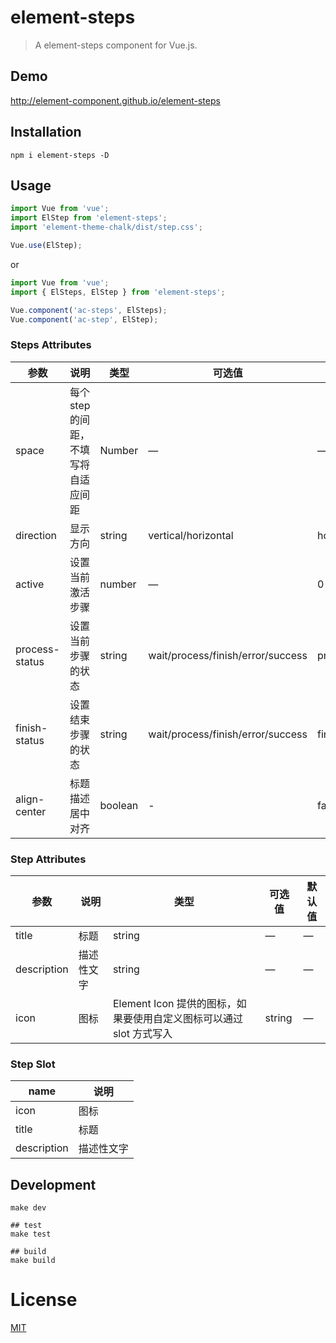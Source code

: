 # element-steps

> A element-steps component for Vue.js.

## Demo

http://element-component.github.io/element-steps

## Installation

```shell
npm i element-steps -D
```

## Usage

```javascript
import Vue from 'vue';
import ElStep from 'element-steps';
import 'element-theme-chalk/dist/step.css';

Vue.use(ElStep);
```

or

```javascript
import Vue from 'vue';
import { ElSteps, ElStep } from 'element-steps';

Vue.component('ac-steps', ElSteps);
Vue.component('ac-step', ElStep);
```

### Steps Attributes

| 参数           | 说明                                 | 类型    | 可选值                            | 默认值     |
| -------------- | ------------------------------------ | ------- | --------------------------------- | ---------- |
| space          | 每个 step 的间距，不填写将自适应间距 | Number  | —                                 | —          |
| direction      | 显示方向                             | string  | vertical/horizontal               | horizontal |
| active         | 设置当前激活步骤                     | number  | —                                 | 0          |
| process-status | 设置当前步骤的状态                   | string  | wait/process/finish/error/success | process    |
| finish-status  | 设置结束步骤的状态                   | string  | wait/process/finish/error/success | finish     |
| align-center   | 标题描述居中对齐                     | boolean | -                                 | false      |

### Step Attributes

| 参数        | 说明       | 类型                                                                | 可选值 | 默认值 |
| ----------- | ---------- | ------------------------------------------------------------------- | ------ | ------ |
| title       | 标题       | string                                                              | —      | —      |
| description | 描述性文字 | string                                                              | —      | —      |
| icon        | 图标       | Element Icon 提供的图标，如果要使用自定义图标可以通过 slot 方式写入 | string | —      |

### Step Slot

| name        | 说明       |
| ----------- | ---------- |
| icon        | 图标       |
| title       | 标题       |
| description | 描述性文字 |

## Development

```shell
make dev

## test
make test

## build
make build
```

# License

[MIT](https://opensource.org/licenses/MIT)
